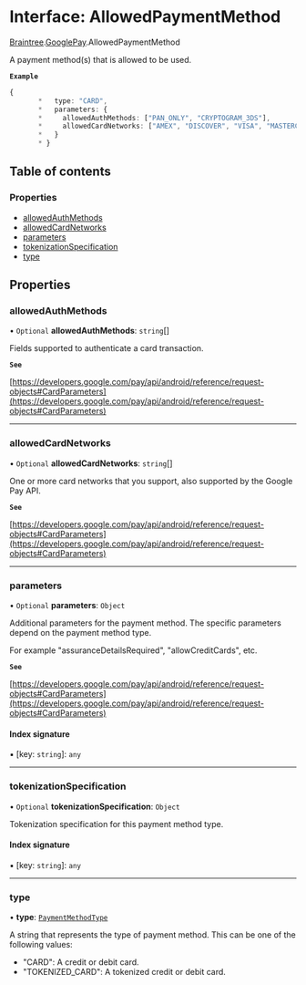 # Interface: AllowedPaymentMethod

[Braintree](../modules/CdvPurchase.Braintree.md).[GooglePay](../modules/CdvPurchase.Braintree.GooglePay.md).AllowedPaymentMethod

A payment method(s) that is allowed to be used.

**`Example`**

```ts
{
       *   type: "CARD",
       *   parameters: {
       *     allowedAuthMethods: ["PAN_ONLY", "CRYPTOGRAM_3DS"],
       *     allowedCardNetworks: ["AMEX", "DISCOVER", "VISA", "MASTERCARD"]
       *   }
       * }
```

## Table of contents

### Properties

- [allowedAuthMethods](CdvPurchase.Braintree.GooglePay.AllowedPaymentMethod.md#allowedauthmethods)
- [allowedCardNetworks](CdvPurchase.Braintree.GooglePay.AllowedPaymentMethod.md#allowedcardnetworks)
- [parameters](CdvPurchase.Braintree.GooglePay.AllowedPaymentMethod.md#parameters)
- [tokenizationSpecification](CdvPurchase.Braintree.GooglePay.AllowedPaymentMethod.md#tokenizationspecification)
- [type](CdvPurchase.Braintree.GooglePay.AllowedPaymentMethod.md#type)

## Properties

### allowedAuthMethods

• `Optional` **allowedAuthMethods**: `string`[]

Fields supported to authenticate a card transaction.

**`See`**

[https://developers.google.com/pay/api/android/reference/request-objects#CardParameters](https://developers.google.com/pay/api/android/reference/request-objects#CardParameters)

___

### allowedCardNetworks

• `Optional` **allowedCardNetworks**: `string`[]

One or more card networks that you support, also supported by the Google Pay API.

**`See`**

[https://developers.google.com/pay/api/android/reference/request-objects#CardParameters](https://developers.google.com/pay/api/android/reference/request-objects#CardParameters)

___

### parameters

• `Optional` **parameters**: `Object`

Additional parameters for the payment method. The specific parameters depend on the payment method type.

For example "assuranceDetailsRequired", "allowCreditCards", etc.

**`See`**

[https://developers.google.com/pay/api/android/reference/request-objects#CardParameters](https://developers.google.com/pay/api/android/reference/request-objects#CardParameters)

#### Index signature

▪ [key: `string`]: `any`

___

### tokenizationSpecification

• `Optional` **tokenizationSpecification**: `Object`

Tokenization specification for this payment method type.

#### Index signature

▪ [key: `string`]: `any`

___

### type

• **type**: [`PaymentMethodType`](../modules/CdvPurchase.Braintree.GooglePay.md#paymentmethodtype)

A string that represents the type of payment method. This can be one of the following values:
- "CARD": A credit or debit card.
- "TOKENIZED_CARD": A tokenized credit or debit card.
